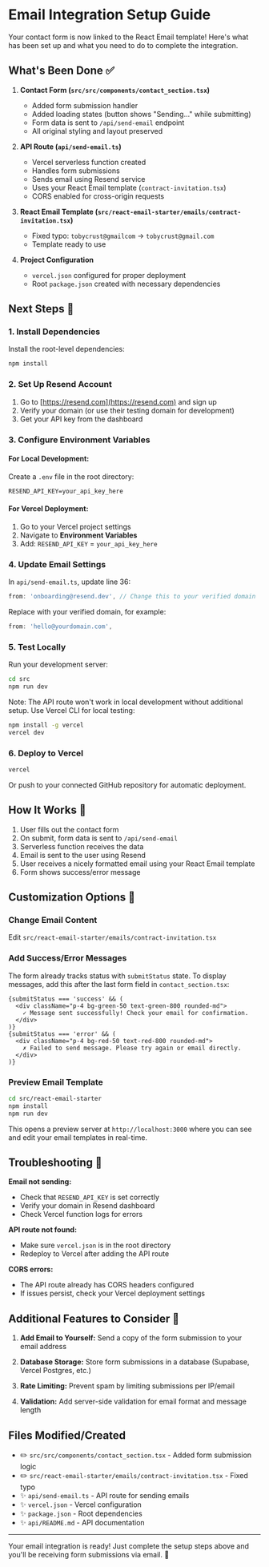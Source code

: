 # Email Integration Setup Guide

Your contact form is now linked to the React Email template! Here's what has been set up and what you need to do to complete the integration.

## What's Been Done ✅

1. **Contact Form (`src/src/components/contact_section.tsx`)**
   - Added form submission handler
   - Added loading states (button shows "Sending..." while submitting)
   - Form data is sent to `/api/send-email` endpoint
   - All original styling and layout preserved

2. **API Route (`api/send-email.ts`)**
   - Vercel serverless function created
   - Handles form submissions
   - Sends email using Resend service
   - Uses your React Email template (`contract-invitation.tsx`)
   - CORS enabled for cross-origin requests

3. **React Email Template (`src/react-email-starter/emails/contract-invitation.tsx`)**
   - Fixed typo: `tobycrust@gmailcom` → `tobycrust@gmail.com`
   - Template ready to use

4. **Project Configuration**
   - `vercel.json` configured for proper deployment
   - Root `package.json` created with necessary dependencies

## Next Steps 🚀

### 1. Install Dependencies

Install the root-level dependencies:
```bash
npm install
```

### 2. Set Up Resend Account

1. Go to [https://resend.com](https://resend.com) and sign up
2. Verify your domain (or use their testing domain for development)
3. Get your API key from the dashboard

### 3. Configure Environment Variables

#### For Local Development:
Create a `.env` file in the root directory:
```env
RESEND_API_KEY=your_api_key_here
```

#### For Vercel Deployment:
1. Go to your Vercel project settings
2. Navigate to **Environment Variables**
3. Add: `RESEND_API_KEY` = `your_api_key_here`

### 4. Update Email Settings

In `api/send-email.ts`, update line 36:
```typescript
from: 'onboarding@resend.dev', // Change this to your verified domain
```

Replace with your verified domain, for example:
```typescript
from: 'hello@yourdomain.com',
```

### 5. Test Locally

Run your development server:
```bash
cd src
npm run dev
```

Note: The API route won't work in local development without additional setup. Use Vercel CLI for local testing:
```bash
npm install -g vercel
vercel dev
```

### 6. Deploy to Vercel

```bash
vercel
```

Or push to your connected GitHub repository for automatic deployment.

## How It Works 🔄

1. User fills out the contact form
2. On submit, form data is sent to `/api/send-email`
3. Serverless function receives the data
4. Email is sent to the user using Resend
5. User receives a nicely formatted email using your React Email template
6. Form shows success/error message

## Customization Options 🎨

### Change Email Content
Edit `src/react-email-starter/emails/contract-invitation.tsx`

### Add Success/Error Messages
The form already tracks status with `submitStatus` state. To display messages, add this after the last form field in `contact_section.tsx`:

```tsx
{submitStatus === 'success' && (
  <div className="p-4 bg-green-50 text-green-800 rounded-md">
    ✓ Message sent successfully! Check your email for confirmation.
  </div>
)}
{submitStatus === 'error' && (
  <div className="p-4 bg-red-50 text-red-800 rounded-md">
    ✗ Failed to send message. Please try again or email directly.
  </div>
)}
```

### Preview Email Template
```bash
cd src/react-email-starter
npm install
npm run dev
```

This opens a preview server at `http://localhost:3000` where you can see and edit your email templates in real-time.

## Troubleshooting 🔧

**Email not sending:**
- Check that `RESEND_API_KEY` is set correctly
- Verify your domain in Resend dashboard
- Check Vercel function logs for errors

**API route not found:**
- Make sure `vercel.json` is in the root directory
- Redeploy to Vercel after adding the API route

**CORS errors:**
- The API route already has CORS headers configured
- If issues persist, check your Vercel deployment settings

## Additional Features to Consider 📝

1. **Add Email to Yourself:**
   Send a copy of the form submission to your email address

2. **Database Storage:**
   Store form submissions in a database (Supabase, Vercel Postgres, etc.)

3. **Rate Limiting:**
   Prevent spam by limiting submissions per IP/email

4. **Validation:**
   Add server-side validation for email format and message length

## Files Modified/Created

- ✏️ `src/src/components/contact_section.tsx` - Added form submission logic
- ✏️ `src/react-email-starter/emails/contract-invitation.tsx` - Fixed typo
- ✨ `api/send-email.ts` - API route for sending emails
- ✨ `vercel.json` - Vercel configuration
- ✨ `package.json` - Root dependencies
- ✨ `api/README.md` - API documentation

---

Your email integration is ready! Just complete the setup steps above and you'll be receiving form submissions via email. 🎉


